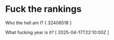 # Fuck the rankings

Who the hell am I?
{ 32406518 }

What fucking year is it?
[ 2025-04-17T22:10:00Z ]
